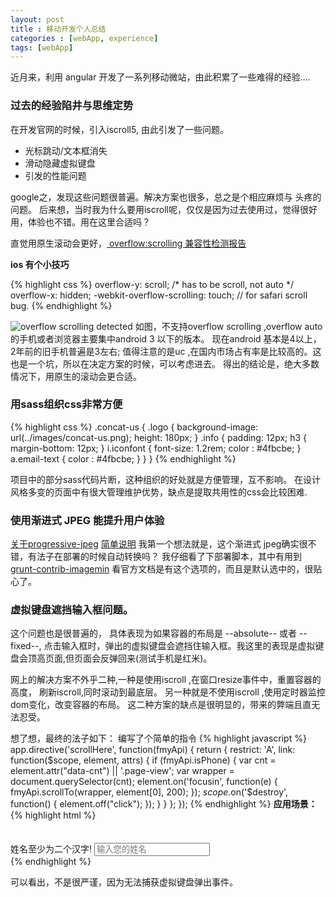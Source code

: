 ```yaml
---
layout: post
title : 移动开发个人总结
categories : [webApp, experience]
tags: [webApp]
---
```


近月来，利用 angular 开发了一系列移动微站，由此积累了一些难得的经验....

### 过去的经验陷井与思维定势
在开发官网的时候，引入iscroll5, 由此引发了一些问题。

* 光标跳动/文本框消失
* 滑动隐藏虚拟键盘
* 引发的性能问题

google之，发现这些问题很普遍。解决方案也很多，总之是个相应麻烦与
头疼的问题。
后来想，当时我为什么要用iscroll呢，仅仅是因为过去使用过，觉得很好
用，体验也不错。用在这里合适吗？

直觉用原生滚动会更好，[ overflow:scrolling 兼容性检测报告](http://www.quirksmode.org/css/css2/mobile.html)

**ios 有个小技巧**

{% highlight css %}
  overflow-y: scroll; /* has to be scroll, not auto */
  overflow-x: hidden;
  -webkit-overflow-scrolling: touch; // for safari scroll bug.
{% endhighlight %}

![overflow scrolling detected]({{site.url}}/images/mobile_overflow.png)
如图，不支持overflow scrolling ,overflow auto 的手机或者浏览器主要集中android 3 以下的版本。 现在android 基本是4以上，2年前的旧手机普遍是3左右;
值得注意的是uc ,在国内市场占有率是比较高的。这也是一个坑，所以在决定方案的时候，可以考虑进去。 
得出的结论是，绝大多数情况下，用原生的滚动会更合适。

### 用sass组织css非常方便

{% highlight css %}
.concat-us {
  .logo {
    background-image: url(../images/concat-us.png);
    height: 180px;
  }
  .info {
    padding: 12px;
    h3 { margin-bottom: 12px; }
    i.iconfont {
      font-size: 1.2rem;
      color : #4fbcbe;
    }
    a.email-text {
      color : #4fbcbe;
    }
  }
}
{% endhighlight %}

项目中的部分sass代码片断，这种组织的好处就是方便管理，互不影响。
在设计风格多变的页面中有很大管理维护优势，缺点是提取共用性的css会比较困难.

### 使用渐进式 JPEG 能提升用户体验

[关于progressive-jpeg](http://www.webmonkey.com/2013/01/the-return-of-the-progressive-jpeg/)
[简单说明](http://www.biaodianfu.com/progressive-jpeg.html)
我第一个想法就是，这个渐进式 jpeg确实很不错，有法子在部署的时候自动转换吗？
我仔细看了下部署脚本，其中有用到[grunt-contrib-imagemin](https://github.com/gruntjs/grunt-contrib-imagemin#progressive-jpg)
看官方文档是有这个选项的，而且是默认选中的，很贴心了。

### 虚拟键盘遮挡输入框问题。

这个问题也是很普遍的， 具体表现为如果容器的布局是 --absolute-- 或者 --fixed--,
点击输入框时，弹出的虚拟键盘会遮挡住输入框。我这里的表现是虚拟键盘会顶高页面,但页面会反弹回来(测试手机是红米)。

网上的解决方案不外乎二种,一种是使用iscroll ,在窗口resize事件中，重置容器的高度，
刷新iscroll,同时滚动到最底层。
另一种就是不使用iscroll ,使用定时器监控dom变化，改变容器的布局。
这二种方案的缺点是很明显的，带来的弊端且直无法忍受。

想了想，最终的法子如下：
编写了个简单的指令
{% highlight javascript %}
app.directive('scrollHere', function(fmyApi) {
  return {
    restrict: 'A',
    link: function($scope, element, attrs) {
      if (fmyApi.isPhone) {
				var cnt = element.attr("data-cnt") || '.page-view';
				var wrapper = document.querySelector(cnt);
				element.on('focusin', function(e) {
					fmyApi.scrollTo(wrapper, element[0], 200);
				});
				$scope.$on('$destroy', function() {
					element.off("click");
				});
			}
		}
	};
});
{% endhighlight %}
**应用场景：**
{% highlight html %}
<div class="input-container" ng-class='{valid:!form.name.$invalid,require:form.name.$error.required}' style="margin-top: 35px;">
          <span class="error" ng-style='{visibility:form.name.$error.pattern ? "visible" : "hidden"}'>姓名至少为二个汉字!</span>
          <input type="text" scroll-here ng-model="doctor.name" class='form-control' name="name" value="" placeholder='输入您的姓名' ng-pattern='/[^\x00-\xff]{2}/' required>
        </div>
{% endhighlight %}

可以看出，不是很严谨，因为无法捕获虚拟键盘弹出事件。

